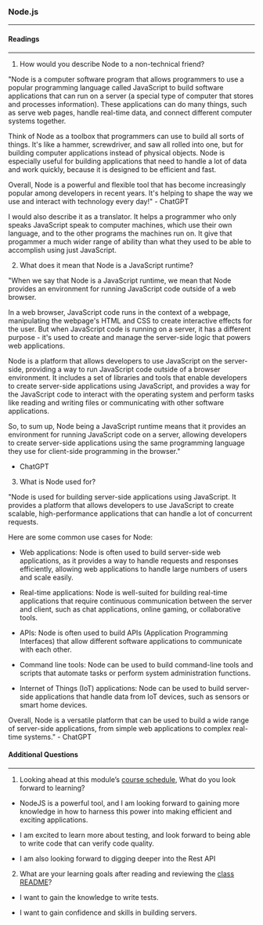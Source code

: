 ### Node.js
___

#### Readings
___

1. How would you describe Node to a non-technical friend?


"Node is a computer software program that allows programmers to use a popular programming language called JavaScript to build software applications that can run on a server (a special type of computer that stores and processes information). These applications can do many things, such as serve web pages, handle real-time data, and connect different computer systems together.

Think of Node as a toolbox that programmers can use to build all sorts of things. It's like a hammer, screwdriver, and saw all rolled into one, but for building computer applications instead of physical objects. Node is especially useful for building applications that need to handle a lot of data and work quickly, because it is designed to be efficient and fast.

Overall, Node is a powerful and flexible tool that has become increasingly popular among developers in recent years. It's helping to shape the way we use and interact with technology every day!" - ChatGPT

I would also describe it as a translator. It helps a programmer who only speaks JavaScript speak to  computer machines, which use their own language, and to the other programs the machines run on. It give that progammer a much wider range of ability than what they used to be able to accomplish using just JavaScript. 

2. What does it mean that Node is a JavaScript runtime?

"When we say that Node is a JavaScript runtime, we mean that Node provides an environment for running JavaScript code outside of a web browser.

In a web browser, JavaScript code runs in the context of a webpage, manipulating the webpage's HTML and CSS to create interactive effects for the user. But when JavaScript code is running on a server, it has a different purpose - it's used to create and manage the server-side logic that powers web applications.

Node is a platform that allows developers to use JavaScript on the server-side, providing a way to run JavaScript code outside of a browser environment. It includes a set of libraries and tools that enable developers to create server-side applications using JavaScript, and provides a way for the JavaScript code to interact with the operating system and perform tasks like reading and writing files or communicating with other software applications.

So, to sum up, Node being a JavaScript runtime means that it provides an environment for running JavaScript code on a server, allowing developers to create server-side applications using the same programming language they use for client-side programming in the browser."
- ChatGPT

3. What is Node used for?

"Node is used for building server-side applications using JavaScript. It provides a platform that allows developers to use JavaScript to create scalable, high-performance applications that can handle a lot of concurrent requests.

Here are some common use cases for Node:

* Web applications: Node is often used to build server-side web applications, as it provides a way to handle requests and responses efficiently, allowing web applications to handle large numbers of users and scale easily.

* Real-time applications: Node is well-suited for building real-time applications that require continuous communication between the server and client, such as chat applications, online gaming, or collaborative tools.

* APIs: Node is often used to build APIs (Application Programming Interfaces) that allow different software applications to communicate with each other.

* Command line tools: Node can be used to build command-line tools and scripts that automate tasks or perform system administration functions.

* Internet of Things (IoT) applications: Node can be used to build server-side applications that handle data from IoT devices, such as sensors or smart home devices.

Overall, Node is a versatile platform that can be used to build a wide range of server-side applications, from simple web applications to complex real-time systems." - ChatGPT


#### Additional Questions
___


1. Looking ahead at this module’s [course schedule](https://codefellows.github.io/code-401-javascript-guide/curriculum/#module-1), What do you look forward to learning?

* NodeJS is a powerful tool, and I am looking forward to gaining more knowledge in how to harness this power into making efficient and exciting applications.

* I am excited to learn more about testing, and look forward to being able to write code that can verify code quality.

* I am also looking forward to digging deeper into the Rest API




2. What are your learning goals after reading and reviewing the [class README](https://codefellows.github.io/code-401-javascript-guide/curriculum/class-01/)?

* I want to gain the knowledge to write tests.

* I want to gain confidence and skills in building servers. 